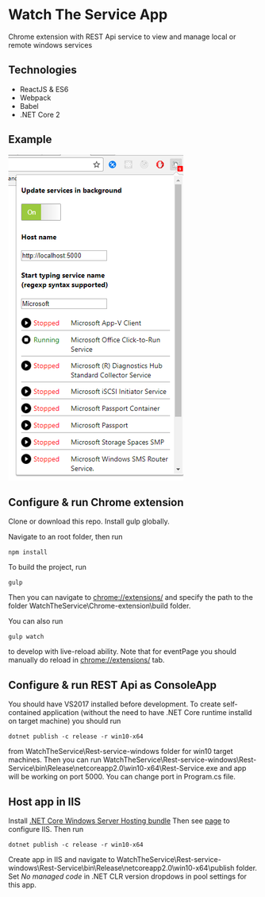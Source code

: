 # Watch The Service App
Chrome extension with REST Api service to view and manage local or remote windows services

## Technologies
* ReactJS & ES6
* Webpack
* Babel
* .NET Core 2

## Example
![Example](/img/example.png)

## Configure & run Chrome extension
Clone or download this repo. Install gulp globally.

Navigate to an root folder, then run

```
npm install 
```

To build the project, run 

```
gulp
```

Then you can navigate to [chrome://extensions/](chrome://extensions/) and specify the path to the folder WatchTheService\Chrome-extension\build folder.

You can also run 

```
gulp watch
```

to develop with live-reload ability. Note that for eventPage you should manually do reload in [chrome://extensions/](chrome://extensions/) tab.

## Configure & run REST Api as ConsoleApp

You should have VS2017 installed before development.
To create self-contained application (without the need to have .NET Core runtime installd on target machine) you should run

```
dotnet publish -c release -r win10-x64
```

from WatchTheService\Rest-service-windows folder for win10 target machines. 
Then you can run WatchTheService\Rest-service-windows\Rest-Service\bin\Release\netcoreapp2.0\win10-x64\Rest-Service.exe and app will be working on port 5000. 
You can change port in Program.cs file.

## Host app in IIS
Install [.NET Core Windows Server Hosting bundle](https://aka.ms/dotnetcore.2.0.0-windowshosting)
Then see [page](https://docs.microsoft.com/en-us/aspnet/core/publishing/iis) to configure IIS. Then run 

```
dotnet publish -c release -r win10-x64
```
Create app in IIS and navigate to WatchTheService\Rest-service-windows\Rest-Service\bin\Release\netcoreapp2.0\win10-x64\publish folder. 
Set *No managed code* in .NET CLR version dropdows in pool settings for this app.
